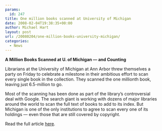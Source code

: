 ```yaml
---
params:
  id: 247
title: One million books scanned at University of Michigan
date: 2008-02-04T19:38:35+00:00
author: Michael Hart
layout: post
url: /20080204/one-million-books-university-michigan/
categories:
  - News
---
```

**A Million Books Scanned at U. of Michigan — and Counting**

Librarians at the University of Michigan at Ann Arbor threw themselves a party on Friday to celebrate a milestone in their ambitious effort to scan every single book in the collection. They scanned the one millionth book, leaving just 6.5-million to go.

Most of the scanning has been done as part of the library’s controversial deal with Google. The search giant is working with dozens of major libraries around the world to scan the full text of books to add to its index. But Michigan is one of the only institutions to agree to scan every one of its holdings — even those that are still covered by copyright.

Read the full article [here](http://chronicle.com/wiredcampus/article/2717/).
